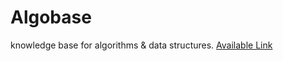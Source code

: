 # Algobase
knowledge base for algorithms &amp; data structures. [Available Link](https://modesty723.gitbook.io/algobase)
